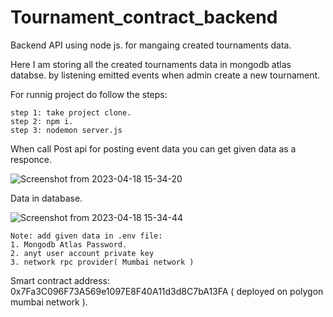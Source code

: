 # Tournament_contract_backend
Backend API using node js. for mangaing created tournaments data.

Here I am storing all the created tournaments data in mongodb atlas databse. by listening emitted events when admin create a new tournament.

For runnig project do follow the steps:

```shell 
step 1: take project clone.
step 2: npm i.
step 3: nodemon server.js
```

When call Post api for posting event data you can get given data as a responce.


![Screenshot from 2023-04-18 15-34-20](https://user-images.githubusercontent.com/70260207/232747559-c0bae4da-4379-4077-bbd0-565a3999a5d2.png)


Data in database.

![Screenshot from 2023-04-18 15-34-44](https://user-images.githubusercontent.com/70260207/232747603-ec2abd97-4af0-4442-8573-151524313458.png)

```shell 
Note: add given data in .env file:
1. Mongodb Atlas Password.
2. anyt user account private key
3. network rpc provider( Mumbai network )
```

Smart contract address: 0x7Fa3C096F73A569e1097E8F40A11d3d8C7bA13FA ( deployed on polygon mumbai network ).
